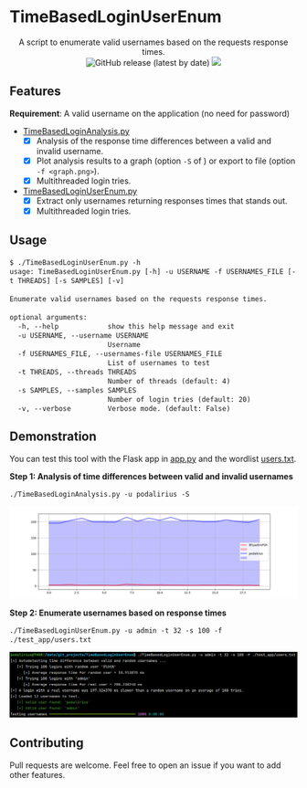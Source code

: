 # TimeBasedLoginUserEnum

<p align="center">
  A script to enumerate valid usernames based on the requests response times.
  <br>
  <img alt="GitHub release (latest by date)" src="https://img.shields.io/github/v/release/p0dalirius/TimeBasedLoginUserEnum">
  <a href="https://twitter.com/intent/follow?screen_name=podalirius_" title="Follow"><img src="https://img.shields.io/twitter/follow/podalirius_?label=Podalirius&style=social"></a>
  <br>
</p>

## Features

**Requirement**: A valid username on the application (no need for password)

 - [TimeBasedLoginAnalysis.py](./TimeBasedLoginAnalysis.py)
   + [x] Analysis of the response time differences between a valid and invalid username.
   + [x] Plot analysis results to a graph (option `-S` of ) or export to file (option `-f <graph.png>`).
   + [x] Multithreaded login tries.
 
 - [TimeBasedLoginUserEnum.py](./TimeBasedLoginUserEnum.py)
   + [x] Extract only usernames returning responses times that stands out.
   + [x] Multithreaded login tries.
   
## Usage

```
$ ./TimeBasedLoginUserEnum.py -h
usage: TimeBasedLoginUserEnum.py [-h] -u USERNAME -f USERNAMES_FILE [-t THREADS] [-s SAMPLES] [-v]

Enumerate valid usernames based on the requests response times.

optional arguments:
  -h, --help            show this help message and exit
  -u USERNAME, --username USERNAME
                        Username
  -f USERNAMES_FILE, --usernames-file USERNAMES_FILE
                        List of usernames to test
  -t THREADS, --threads THREADS
                        Number of threads (default: 4)
  -s SAMPLES, --samples SAMPLES
                        Number of login tries (default: 20)
  -v, --verbose         Verbose mode. (default: False)

```

## Demonstration

You can test this tool with the Flask app in [app.py](./test_app/app.py) and the wordlist [users.txt](./test_app/users.txt). 

**Step 1: Analysis of time differences between valid and invalid usernames**

```
./TimeBasedLoginAnalysis.py -u podalirius -S
```

![](./.github/graph.png)

**Step 2: Enumerate usernames based on response times**

```
./TimeBasedLoginUserEnum.py -u admin -t 32 -s 100 -f ./test_app/users.txt
```

![](./.github/example.png)

## Contributing

Pull requests are welcome. Feel free to open an issue if you want to add other features.
